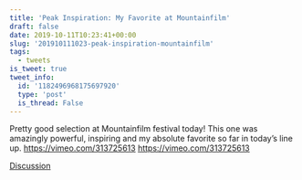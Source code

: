 ```yaml
---
title: 'Peak Inspiration: My Favorite at Mountainfilm'
draft: false
date: 2019-10-11T10:23:41+00:00
slug: '201910111023-peak-inspiration-mountainfilm'
tags:
  - tweets
is_tweet: true
tweet_info:
  id: '1182496968175697920'
  type: 'post'
  is_thread: False
---
```




Pretty good selection at Mountainfilm festival today! This one was amazingly powerful, inspiring and my absolute favorite so far in today’s line up.
<https://vimeo.com/313725613> <https://vimeo.com/313725613>

[Discussion](https://x.com/sytelus/status/1182496968175697920)
